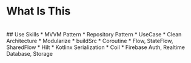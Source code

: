 # What Is This
<br>
## Use Skills
* MVVM Pattern
* Repository Pattern
* UseCase
* Clean Architecture
* Modularize
* buildSrc
* Coroutine
* Flow, StateFlow, SharedFlow
* Hilt
* Kotlinx Serialization
* Coil
* Firebase Auth, Realtime Database, Storage
